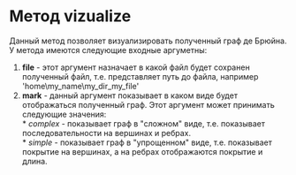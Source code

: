 # Метод __vizualize__
Данный метод позволяет визуализировать полученный граф де Брюйна. У метода имеются следующие входные аргуметны:  
  1. __file__ - этот аргумент назначает в какой файл будет сохранен полученный файл, т.е. представляет путь до файла, например 'home\my_name\my_dir_my_file'  
  2. __mark__ - данный аргумент показывает в каком виде будет отображаться полученный граф. Этот аргумент может принимать следующие значения:  
    * _complex_ - показывает граф в "сложном" виде, т.е. показывает последовательности на вершинах и ребрах.  
    * _simple_ - показывает граф в "упрощенном" виде, т.е. показывает покрытие на вершинах, а на ребрах отображаются покрытие и длина.
